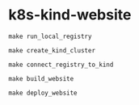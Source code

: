 # k8s-kind-website

```make run_local_registry```

```make create_kind_cluster```

```make connect_registry_to_kind```

```make build_website```

```make deploy_website```

